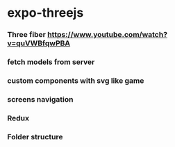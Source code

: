 # expo-threejs

### Three fiber https://www.youtube.com/watch?v=quVWBfqwPBA
### fetch models from server
### custom components with svg like game
### screens navigation
### Redux
### Folder structure